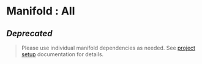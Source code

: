 # Manifold : All

## _Deprecated_

> Please use individual manifold dependencies as needed.
> See [project setup](https://github.com/manifold-systems/manifold#projects)
> documentation for details. 
